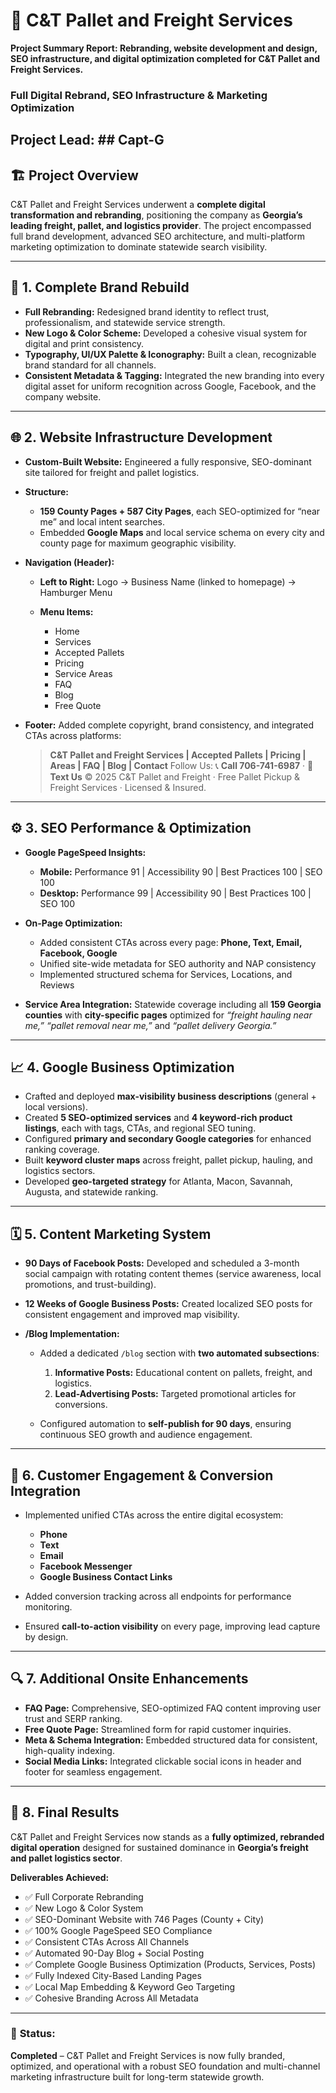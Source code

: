 # 🚛 **C&T Pallet and Freight Services**
**Project Summary Report: Rebranding, website development and design, SEO infrastructure, and digital optimization completed for C&T Pallet and Freight Services.**

### Full Digital Rebrand, SEO Infrastructure & Marketing Optimization

**Project Lead:** ## Capt-G
---

## 🏗️ **Project Overview**

C&T Pallet and Freight Services underwent a **complete digital transformation and rebranding**, positioning the company as **Georgia’s leading freight, pallet, and logistics provider**. The project encompassed full brand development, advanced SEO architecture, and multi-platform marketing optimization to dominate statewide search visibility.

---

## 🎨 **1. Complete Brand Rebuild**

* **Full Rebranding:** Redesigned brand identity to reflect trust, professionalism, and statewide service strength.
* **New Logo & Color Scheme:** Developed a cohesive visual system for digital and print consistency.
* **Typography, UI/UX Palette & Iconography:** Built a clean, recognizable brand standard for all channels.
* **Consistent Metadata & Tagging:** Integrated the new branding into every digital asset for uniform recognition across Google, Facebook, and the company website.

---

## 🌐 **2. Website Infrastructure Development**

* **Custom-Built Website:** Engineered a fully responsive, SEO-dominant site tailored for freight and pallet logistics.
* **Structure:**

  * **159 County Pages + 587 City Pages**, each SEO-optimized for “near me” and local intent searches.
  * Embedded **Google Maps** and local service schema on every city and county page for maximum geographic visibility.
* **Navigation (Header):**

  * **Left to Right:** Logo → Business Name (linked to homepage) → Hamburger Menu
  * **Menu Items:**

    * Home
    * Services
    * Accepted Pallets
    * Pricing
    * Service Areas
    * FAQ
    * Blog
    * Free Quote
* **Footer:**
  Added complete copyright, brand consistency, and integrated CTAs across platforms:

  > **C&T Pallet and Freight Services | Accepted Pallets | Pricing | Areas | FAQ | Blog | Contact**
  > Follow Us: 📞 **Call 706-741-6987** · 💬 **Text Us**
  > © 2025 C&T Pallet and Freight · Free Pallet Pickup & Freight Services · Licensed & Insured.

---

## ⚙️ **3. SEO Performance & Optimization**

* **Google PageSpeed Insights:**

  * **Mobile:** Performance 91 | Accessibility 90 | Best Practices 100 | SEO 100
  * **Desktop:** Performance 99 | Accessibility 90 | Best Practices 100 | SEO 100
* **On-Page Optimization:**

  * Added consistent CTAs across every page: **Phone, Text, Email, Facebook, Google**
  * Unified site-wide metadata for SEO authority and NAP consistency
  * Implemented structured schema for Services, Locations, and Reviews
* **Service Area Integration:** Statewide coverage including all **159 Georgia counties** with **city-specific pages** optimized for *“freight hauling near me,” “pallet removal near me,”* and *“pallet delivery Georgia.”*

---

## 📈 **4. Google Business Optimization**

* Crafted and deployed **max-visibility business descriptions** (general + local versions).
* Created **5 SEO-optimized services** and **4 keyword-rich product listings**, each with tags, CTAs, and regional SEO tuning.
* Configured **primary and secondary Google categories** for enhanced ranking coverage.
* Built **keyword cluster maps** across freight, pallet pickup, hauling, and logistics sectors.
* Developed **geo-targeted strategy** for Atlanta, Macon, Savannah, Augusta, and statewide ranking.

---

## 🗓️ **5. Content Marketing System**

* **90 Days of Facebook Posts:**
  Developed and scheduled a 3-month social campaign with rotating content themes (service awareness, local promotions, and trust-building).
* **12 Weeks of Google Business Posts:**
  Created localized SEO posts for consistent engagement and improved map visibility.
* **/Blog Implementation:**

  * Added a dedicated `/blog` section with **two automated subsections**:

    1. **Informative Posts:** Educational content on pallets, freight, and logistics.
    2. **Lead-Advertising Posts:** Targeted promotional articles for conversions.
  * Configured automation to **self-publish for 90 days**, ensuring continuous SEO growth and audience engagement.

---

## 💬 **6. Customer Engagement & Conversion Integration**

* Implemented unified CTAs across the entire digital ecosystem:

  * **Phone**
  * **Text**
  * **Email**
  * **Facebook Messenger**
  * **Google Business Contact Links**
* Added conversion tracking across all endpoints for performance monitoring.
* Ensured **call-to-action visibility** on every page, improving lead capture by design.

---

## 🔍 **7. Additional Onsite Enhancements**

* **FAQ Page:** Comprehensive, SEO-optimized FAQ content improving user trust and SERP ranking.
* **Free Quote Page:** Streamlined form for rapid customer inquiries.
* **Meta & Schema Integration:** Embedded structured data for consistent, high-quality indexing.
* **Social Media Links:** Integrated clickable social icons in header and footer for seamless engagement.

---

## 🧭 **8. Final Results**

C&T Pallet and Freight Services now stands as a **fully optimized, rebranded digital operation** designed for sustained dominance in **Georgia’s freight and pallet logistics sector**.

**Deliverables Achieved:**

* ✅ Full Corporate Rebranding
* ✅ New Logo & Color System
* ✅ SEO-Dominant Website with 746 Pages (County + City)
* ✅ 100% Google PageSpeed SEO Compliance
* ✅ Consistent CTAs Across All Channels
* ✅ Automated 90-Day Blog + Social Posting
* ✅ Complete Google Business Optimization (Products, Services, Posts)
* ✅ Fully Indexed City-Based Landing Pages
* ✅ Local Map Embedding & Keyword Geo Targeting
* ✅ Cohesive Branding Across All Metadata

---

### 🚀 **Status:**

**Completed** – C&T Pallet and Freight Services is now fully branded, optimized, and operational with a robust SEO foundation and multi-channel marketing infrastructure built for long-term statewide growth.
